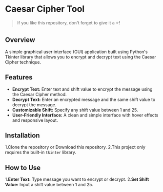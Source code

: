 # Caesar Cipher Tool
> If you like this repository, don't forget to give it a ⭐!
## Overview

A simple graphical user interface (GUI) application built using Python's Tkinter library that allows you to encrypt and decrypt text using the Caesar Cipher technique.

## Features
  - **Encrypt Text:** Enter text and shift value to encrypt the message using the Caesar Cipher method.
  - **Decrypt Text:** Enter an encrypted message and the same shift value to decrypt the message.
  - **Customizable Shift:** Specify any shift value between 1 and 25.
  - **User-Friendly Interface:** A clean and simple interface with hover effects and responsive layout.

## Installation
  1.Clone the repository or Download this repository.
  2.This project only requires the built-in `tkinter` library.

## How to Use
  1.**Enter Text:** Type message you want to encrypt or decrypt.
  2.**Set Shift Value:** Input a shift value between 1 and 25.
  
